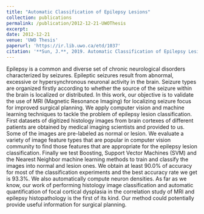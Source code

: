 ```yaml
---
title: "Automatic Classification of Epilepsy Lesions"
collection: publications
permalink: /publication/2012-12-21-UWOThesis
excerpt:
date: 2012-12-21
venue: 'UWO Thesis'
paperurl: 'https://ir.lib.uwo.ca/etd/1037'
citation: '**Sun, J.**, 2019. Automatic Classification of Epilepsy Lesions (Master thesis, Western University).'
---
```

Epilepsy is a common and diverse set of chronic neurological disorders characterized by seizures. Epileptic seizures result from abnormal, excessive or hypersynchronous neuronal activity in the brain. Seizure types are organized firstly according to whether the source of the seizure within the brain is localized or distributed. In this work, our objective is to validate the use of MRI (Magnetic Resonance Imaging) for localizing seizure focus for improved surgical planning. We apply computer vision and machine learning techniques to tackle the problem of epilepsy lesion classification. First datasets of digitized histology images from brain cortexes of different patients are obtained by medical imaging scientists and provided to us. Some of the images are pre-labeled as normal or lesion. We evaluate a variety of image feature types that are popular in computer vision community to find those features that are appropriate for the epilepsy lesion classification. Finally we test Boosting, Support Vector Machines (SVM) and the Nearest Neighbor machine learning methods to train and classify the images into normal and lesion ones. We obtain at least 90.0% of accuracy for most of the classification experiments and the best accuracy rate we get is 93.3%. We also automatically compute neuron densities. As far as we know, our work of performing histology image classification and automatic quantification of focal cortical dysplasia in the correlation study of MRI and epilepsy histopathology is the first of its kind. Our method could potentially provide useful information for surgical planning.
